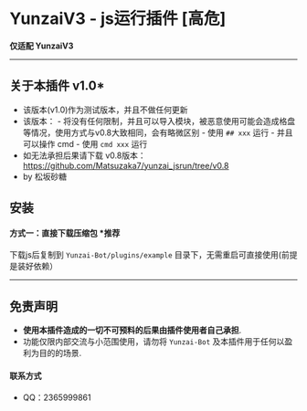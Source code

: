 # YunzaiV3 - js运行插件 [高危]

**仅适配 YunzaiV3**

****

## 关于本插件 v1.0*
- 该版本(v1.0)作为测试版本，并且不做任何更新
- 该版本：
      - 将没有任何限制，并且可以导入模块，被恶意使用可能会造成格盘等情况，使用方式与v0.8大致相同，会有略微区别
        - 使用 `## xxx` 运行
      - 并且可以操作 cmd
        - 使用 `cmd xxx` 运行
- 如无法承担后果请下载 v0.8版本：https://github.com/Matsuzaka7/yunzai_jsrun/tree/v0.8
- by 松坂砂糖

## 安装

#### 方式一：直接下载压缩包 *推荐

下载js后复制到 `Yunzai-Bot/plugins/example` 目录下，无需重启可直接使用(前提是装好依赖）

****

##  免责声明

- **使用本插件造成的一切不可预料的后果由插件使用者自己承担**.
- 功能仅限内部交流与小范围使用，请勿将 `Yunzai-Bot` 及本插件用于任何以盈利为目的的场景.


####  联系方式

- QQ：2365999861
